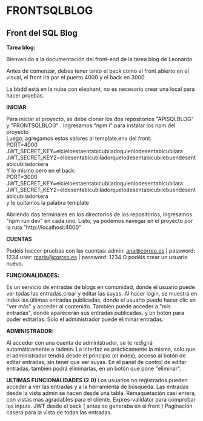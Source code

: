 # FRONTSQLBLOG

## Front del SQL Blog

**Tarea blog:**

Bienvenido a la documentación del front-end de la tarea blog de Leonardo.

Antes de comenzar, debes tener tanto el back como el front abierto en el visual, el front irá por el puerto 4000 y el back en 3000.

La bbdd está en la nube con elephant, no es necesario crear una local para hacer pruebas.

**INICIAR**  

Para iniciar el proyecto, se debe clonar los dos repositorios "APISQLBLOG"  y "FRONTSQLBLOG" .
Ingresamos "npm i" para instalar los npm del proyecto  
Luego, agregamos estos valores al template.env del front:  
PORT=4000  
JWT_SECRET_KEY=elcieloestaentabicubiladoquienlodesentabicubilara
JWT_SECRET_KEY2=eldesentabicubiladorquelodesentabicubilebuendesentabicubiladorsera  
Y lo mismo pero en el back:  
PORT=3000
JWT_SECRET_KEY=elcieloestaentabicubiladoquienlodesentabicubilara
JWT_SECRET_KEY2=eldesentabicubiladorquelodesentabicubilebuendesentabicubiladorsera  
 y le quitamos la palabra template
 
Abriendo dos terminales en los directorios de los repositorios, ingresamos "npm run dev" en cada uno.
Listo, ya podemos navegar en el proyecto por la ruta "http://localhost:4000"

**CUENTAS**  

Podéis haccer pruebas con las cuentas:
admin: ana@correo.es | password: 1234
user: maria@correo.es | password: 1234
O podéis crear un usuario nuevo.

**FUNCIONALIDADES:**

Es un servicio de entradas de blogs en comunidad, donde el usuario puede ver todas las entradas,crear y editar las suyas. Al hacer login, se muestra en index las últimas entradas publicadas, donde el usuario puede hacer clic en "ver más" y acceder al contenido. También puede acceder a "mis entradas", donde aparecerán sus entradas publicadas, y un botón para poder editarlas. Solo el administrador puede eliminar entradas.

**ADMINISTRADOR:**

Al acceder con una cuenta de administrador, se te redigirá automáticamente a /admin. La interfaz es prácticamente la misma, solo que el administrador tendrá desde el principio (el index), acceso al botón de editar entradas, sin tener que ser suyas. En el panel de control de editar entradas, también podrá eliminarlas, en un botón que pone "eliminar".

**ULTIMAS FUNCIONALIDADES (2.0)**
Los usuarios no registrados pueden acceder a ver las entradas y a la herramienta de búsqueda.
Las entradas desde la vista admin se hacen desde una tabla.
Remaquetación casi entera, con vistas mas agradables para el cliente.
Expres-validator para comprobar los inputs.
JWT desde el back ( antes se generaba en el front )
Paginación casera para la vista de todas las entradas.

